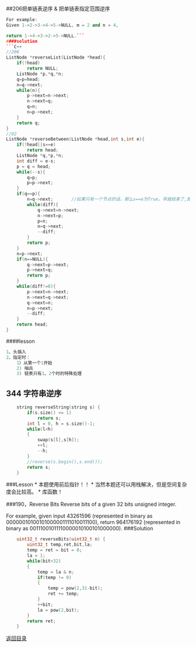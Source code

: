 ##206把单链表逆序  & 把单链表指定范围逆序
```C++
For example:
Given 1->2->3->4->5->NULL, m = 2 and n = 4,

return 1->4->3->2->5->NULL.```
####solution
```C++
//206
ListNode *reverseList(ListNode *head){
    if(!head)
        return NULL;
    ListNode *p,*q,*n;
    q=p=head;
    n=q->next;
    while(n){
        p->next=n->next;
        n->next=q;
        q=n;
        n=p->next;
    }
    return q;
}
//92
ListNode *reverseBetween(ListNode *head,int s,int e){
    if(!head||s==e)
        return head;
    ListNode *q,*p,*n;
    int diff = e-s;
    p = q = head;
    while(--s){
        q=p;
        p=p->next;
    }
    if(q==p){
        n=q->next;       //如果只有一个节点的话，那么s==e为True。早就结束了,即至少2个
        while(diff){
            q->next=n->next;
            n->next=p;
            p=n;
            n=q->next;
            --diff;
        }
        return p;
    }
    n=p->next;
    if(n==NULL){
        q->next=p->next;
        p->next=q;
        return p;
    }
    while(diff!=0){
        p->next=n->next;
        n->next=q->next;
        q->next=n;
        n=p->next;
        --diff;
    }
    return head;
}
```
####lesson
```C
1、头插入
2、指定时：
    1）从第一个1开始
    2) 哨兵
    3) 链表只有1、2个时的特殊处理
```

## 344 字符串逆序
```C
    string reverseString(string s) {
        if(s.size() <= 1)
            return s;
        int l = 0, h = s.size()-1;
        while(l<h)
        {
            swap(s[l],s[h]);
            ++l;
            --h;
        }
        //reverse(s.begin(),s.end());
        return s;
    }
```
###Lesson
* 
本题使用前后指针！！
* 
当然本题还可以用栈解决，但是空间复杂度会比较高。
* 
库函数！

###190，Reverse Bits 
Reverse bits of a given 32 bits unsigned integer.

For example, given input 43261596 (represented in binary as 00000010100101000001111010011100), return 964176192 (represented in binary as 00111001011110000010100101000000).
###Solution
```C++
    uint32_t reverseBits(uint32_t n) {
        uint32_t temp,ret,bit,la;
        temp = ret = bit = 0;
        la = 1;
        while(bit<32)
        {
            temp = la & n;
            if(temp != 0)
            {
                temp = pow(2,31-bit);
                ret += temp;
            }
            ++bit;
            la = pow(2,bit);
        }
        return ret;
    }
```

[返回目录](README.md)